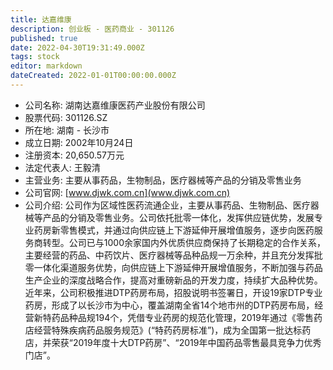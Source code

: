 ```yaml
---
title: 达嘉维康
description: 创业板 - 医药商业 - 301126
published: true
date: 2022-04-30T19:31:49.000Z
tags: stock
editor: markdown
dateCreated: 2022-01-01T00:00:00.000Z
---
```


- 公司名称: 湖南达嘉维康医药产业股份有限公司
- 股票代码: 301126.SZ
- 所在地: 湖南 - 长沙市
- 成立日期: 2002年10月24日
- 注册资本: 20,650.57万元
- 法定代表人: 王毅清
- 主营业务: 主要从事药品，生物制品，医疗器械等产品的分销及零售业务
- 公司官网: [www.djwk.com.cn](www.djwk.com.cn)
- 公司介绍: 公司作为区域性医药流通企业，主要从事药品、生物制品、医疗器械等产品的分销及零售业务。公司依托批零一体化，发挥供应链优势，发展专业药房新零售模式，并通过向供应链上下游延伸开展增值服务，逐步向医药服务商转型。公司已与1000余家国内外优质供应商保持了长期稳定的合作关系，主要经营的药品、中药饮片、医疗器械等品种品规一万余种，并且充分发挥批零一体化渠道服务优势，向供应链上下游延伸开展增值服务，不断加强与药品生产企业的深度战略合作，提高对重磅新品的开发力度，持续扩大品种优势。近年来，公司积极推进DTP药房布局，招股说明书签署日，开设19家DTP专业药房，形成了以长沙市为中心，覆盖湖南全省14个地市州的DTP药房布局，经营新特药品种品规194个，凭借专业药房的规范化管理，2019年通过《零售药店经营特殊疾病药品服务规范》(“特药药房标准”)，成为全国第一批达标药店，并荣获“2019年度十大DTP药房”、“2019年中国药品零售最具竞争力优秀门店”。


